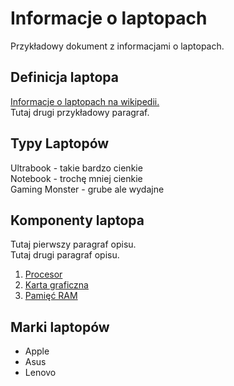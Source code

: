 # Informacje o laptopach
 Przykładowy dokument z informacjami o laptopach.

## Definicja laptopa
 [Informacje o laptopach na wikipedii.](https://en.wikipedia.org/wiki/Laptop)  
 Tutaj drugi przykładowy paragraf.

## Typy Laptopów
 Ultrabook - takie bardzo cienkie  
 Notebook - trochę mniej cienkie  
 Gaming Monster - grube ale wydajne

## Komponenty laptopa
 Tutaj pierwszy paragraf opisu.  
 Tutaj drugi paragraf opisu.
  
 1. [Procesor](www.wikipedia/procesor.pl)
 2. [Karta graficzna](www.wikipedia/kartagraficzna.pl)
 3. [Pamięć RAM](www.wikipedia/pamiecram.pl)

## Marki laptopów
 * Apple
 * Asus
 * Lenovo